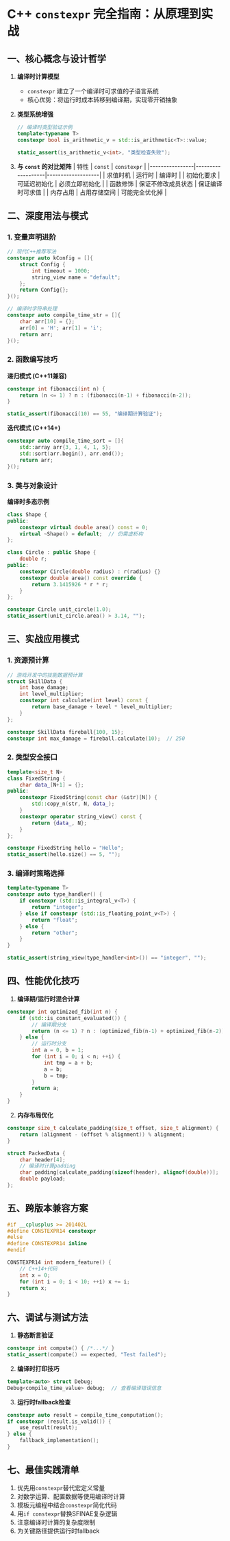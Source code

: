 

# C++ `constexpr` 完全指南：从原理到实战

## 一、核心概念与设计哲学
1. **编译时计算模型**
   - `constexpr` 建立了一个编译时可求值的子语言系统
   - 核心优势：将运行时成本转移到编译期，实现零开销抽象

2. **类型系统增强**
   ```cpp
   // 编译时类型验证示例
   template<typename T>
   constexpr bool is_arithmetic_v = std::is_arithmetic<T>::value;
   
   static_assert(is_arithmetic_v<int>, "类型检查失败");
   ```

3. **与 `const` 的对比矩阵**
   | 特性            | `const`            | `constexpr`        |
   |----------------|-------------------|-------------------|
   | 求值时机        | 运行时             | 编译时            |
   | 初始化要求      | 可延迟初始化       | 必须立即初始化    |
   | 函数修饰        | 保证不修改成员状态 | 保证编译时可求值  |
   | 内存占用        | 占用存储空间       | 可能完全优化掉    |

## 二、深度用法与模式

### 1. 变量声明进阶
```cpp
// 现代C++推荐写法
constexpr auto kConfig = []{
    struct Config {
        int timeout = 1000;
        string_view name = "default";
    };
    return Config{};
}();

// 编译时字符串处理
constexpr auto compile_time_str = []{
    char arr[10] = {};
    arr[0] = 'H'; arr[1] = 'i';
    return arr;
}();
```

### 2. 函数编写技巧
**递归模式 (C++11兼容)**
```cpp
constexpr int fibonacci(int n) {
    return (n <= 1) ? n : (fibonacci(n-1) + fibonacci(n-2));
}

static_assert(fibonacci(10) == 55, "编译期计算验证");
```

**迭代模式 (C++14+)**
```cpp
constexpr auto compile_time_sort = []{
    std::array arr{3, 1, 4, 1, 5};
    std::sort(arr.begin(), arr.end());
    return arr;
}();
```

### 3. 类与对象设计
**编译时多态示例**
```cpp
class Shape {
public:
    constexpr virtual double area() const = 0;
    virtual ~Shape() = default;  // 仍需虚析构
};

class Circle : public Shape {
    double r;
public:
    constexpr Circle(double radius) : r(radius) {}
    constexpr double area() const override { 
        return 3.1415926 * r * r; 
    }
};

constexpr Circle unit_circle(1.0);
static_assert(unit_circle.area() > 3.14, "");
```

## 三、实战应用模式

### 1. 资源预计算
```cpp
// 游戏开发中的技能数据预计算
struct SkillData {
    int base_damage;
    int level_multiplier;
    constexpr int calculate(int level) const {
        return base_damage + level * level_multiplier;
    }
};

constexpr SkillData fireball{100, 15};
constexpr int max_damage = fireball.calculate(10);  // 250
```

### 2. 类型安全接口
```cpp
template<size_t N>
class FixedString {
    char data_[N+1] = {};
public:
    constexpr FixedString(const char (&str)[N]) {
        std::copy_n(str, N, data_);
    }
    constexpr operator string_view() const { 
        return {data_, N}; 
    }
};

constexpr FixedString hello = "Hello";
static_assert(hello.size() == 5, "");
```

### 3. 编译时策略选择
```cpp
template<typename T>
constexpr auto type_handler() {
    if constexpr (std::is_integral_v<T>) {
        return "integer";
    } else if constexpr (std::is_floating_point_v<T>) {
        return "float";
    } else {
        return "other";
    }
}

static_assert(string_view(type_handler<int>()) == "integer", "");
```

## 四、性能优化技巧

1. **编译期/运行时混合计算**
```cpp
constexpr int optimized_fib(int n) {
    if (std::is_constant_evaluated()) {
        // 编译期分支
        return (n <= 1) ? n : (optimized_fib(n-1) + optimized_fib(n-2));
    } else {
        // 运行时分支
        int a = 0, b = 1;
        for (int i = 0; i < n; ++i) {
            int tmp = a + b;
            a = b;
            b = tmp;
        }
        return a;
    }
}
```

2. **内存布局优化**
```cpp
constexpr size_t calculate_padding(size_t offset, size_t alignment) {
    return (alignment - (offset % alignment)) % alignment;
}

struct PackedData {
    char header[4];
    // 编译时计算padding
    char padding[calculate_padding(sizeof(header), alignof(double))];
    double payload;
};
```

## 五、跨版本兼容方案

```cpp
#if __cplusplus >= 201402L
#define CONSTEXPR14 constexpr
#else
#define CONSTEXPR14 inline
#endif

CONSTEXPR14 int modern_feature() {
    // C++14+代码
    int x = 0;
    for (int i = 0; i < 10; ++i) x += i;
    return x;
}
```

## 六、调试与测试方法

1. **静态断言验证**
```cpp
constexpr int compute() { /*...*/ }
static_assert(compute() == expected, "Test failed");
```

2. **编译时打印技巧**
```cpp
template<auto> struct Debug;
Debug<compile_time_value> debug;  // 查看编译错误信息
```

3. **运行时fallback检查**
```cpp
constexpr auto result = compile_time_computation();
if constexpr (result.is_valid()) {
    use_result(result);
} else {
    fallback_implementation();
}
```

## 七、最佳实践清单

1. 优先用`constexpr`替代宏定义常量
2. 对数学运算、配置数据等使用编译时计算
3. 模板元编程中结合`constexpr`简化代码
4. 用`if constexpr`替换SFINAE复杂逻辑
5. 注意编译时计算的复杂度限制
6. 为关键路径提供运行时fallback

